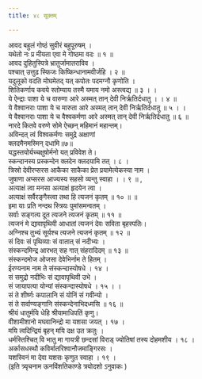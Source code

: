 ```yaml
---
title: ४८ सूक्तम्

---
```

आवद बहुलं गोष्ठं सुवीरं बहुपूरुषम् ।  
यथेतो नः प्र मीयता एवा मे गोष्ठमा वदः ॥ १ ॥  
आवद दुहितुस्पित्रे भ्रातुर्जामातराविव ।  
पश्चात् उत्तुढ स्फिजः किष्किन्धानामवीर्जहि । २ ॥  
यदुलूको वदति मोघमेतद् यत् कपोतः पदमग्नौ कृणोति ।  
शितिकर्णाय कवये स्तोम्याय तस्मै यमाय नमो अस्त्वद्य ॥ ३ । ।  
ये ऐन्द्राः पाशा ये च वारुणा आरे अस्मत् तान् देवी निर्ऋतिर्दधातु । । ४ ॥  
ये वैश्वानराः पाशा ये च मारुता आरे अस्मत् तान् देवी निर्ऋतिर्दधातु ॥ ५ । ।  
ये वैश्वानराः पाशा ये च वैश्वकर्मणा आरे अस्मत् तान् देवी निर्ऋतिर्दधातु ॥ ६ ॥  
नारदे कितवे वरुणे सोमे ऐच्छन् महिमानं महान्तम्।  
अविन्दत् त्वं विश्वकर्मणः समुद्रे अक्षाणां  
क्लदमैनमस्मिन् दधामि॥७॥  
यद्धस्तयोर्यच्चक्षुषोर्मनो यत् प्रविवेश ते।  
स्कन्दानस्य प्रस्कन्देन क्लदेन क्लदयामि तत् । ८ ।  
त्रिस्रो देवीरप्सरस आकैका साकैका प्रेत प्रयामेत्येकस्या नाम ।  
जुषाणा अप्सरस आज्यस्य सहसो व्यन्तु स्वाहा । । ९ ॥ ,  
अत्याक्षं त्वा मनसा अत्याक्षं हृदयेन त्वा ।  
अत्याक्षं सर्वैरङ्गैस्त्वा तथा हि त्यजनं कृतम् ॥ १० ॥ ॥  
इमा याः प्रति नन्दथ स्त्रियः पुमांसमन्वतम् ।  
सर्वाः सङ्गत्य दूत त्यजने त्यजनं कृतम् ॥ ११ ॥  
त्यजनं मे द्यावापृथिवी आधातां त्यजनं देवः सविता बृहस्पतिः।  
अग्निश्च तुभ्यं सूर्यश्च त्यजने त्यजनं कृतम् ॥ १२ ॥  
सं दिवः सं पृथिव्याः सं वातात् सं नदीभ्यः ।  
संस्कन्दमिन्द्र आरभत् सह गात् संहरादिदम् ॥ १३ ॥  
संस्कन्दमोज ओजसा देवेभिर्नाम ते हितम् ।  
ईरण्यनाम नाम ते संस्कन्दास्योषधे । १४ ।  
सं समुद्रो नदीभिः सं द्यावापृथिवी उभे ।  
सं जायापत्या योन्यां संस्कन्दास्योषधे । १५ । ।  
सं ते शीर्ष्णः कपालानि सं योनिं सं गवीन्यो ।  
सं ते सर्वाण्यङ्गानि संस्कन्देनाभिदध्मसि ॥ १६ ॥  
श्रीयं धातुर्मयि धेहि श्रीयामाधिपतिं कृणु।  
वीशामीशानो मघवानिन्द्रो मा यशसा जयत् । १७ ।  
मयि त्वदिन्द्रियं बृहन् मयि दक्ष उत क्रतुः ।  
धर्मस्तिश्चित् वि भातु मा गायत्री छन्दसां विराड् ज्योतिषां तस्य दोहमशीय । १८ ।  
अर्कासधस्थौ कविर्मातरिश्वानौजमाङ्गिरसः ।  
यशस्विनं मा देवा यशसः कृणुत स्वाहा । १९ ।  
(इति त्र्यृचनाम ऊनविंशतिकाण्डे त्रयोदशो ऽनुवाकः )  